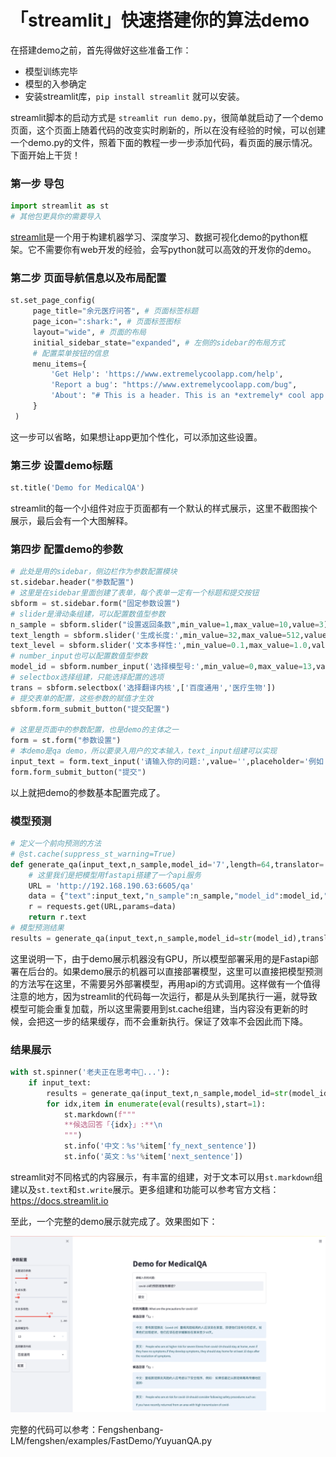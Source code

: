 # 「streamlit」快速搭建你的算法demo
在搭建demo之前，首先得做好这些准备工作：
- 模型训练完毕
- 模型的入参确定
- 安装streamlit库，`pip install streamlit` 就可以安装。

streamlit脚本的启动方式是 `streamlit run demo.py`，很简单就启动了一个demo页面，这个页面上随着代码的改变实时刷新的，所以在没有经验的时候，可以创建一个demo.py的文件，照着下面的教程一步一步添加代码，看页面的展示情况。下面开始上干货！

### 第一步 导包
```python 
import streamlit as st
# 其他包更具你的需要导入
```
[streamlit](https://streamlit.io)是一个用于构建机器学习、深度学习、数据可视化demo的python框架。它不需要你有web开发的经验，会写python就可以高效的开发你的demo。

### 第二步 页面导航信息以及布局配置

```python 
st.set_page_config(
     page_title="余元医疗问答", # 页面标签标题
     page_icon=":shark:", # 页面标签图标
     layout="wide", # 页面的布局
     initial_sidebar_state="expanded", # 左侧的sidebar的布局方式
     # 配置菜单按钮的信息
     menu_items={
         'Get Help': 'https://www.extremelycoolapp.com/help',
         'Report a bug': "https://www.extremelycoolapp.com/bug",
         'About': "# This is a header. This is an *extremely* cool app!"
     }
 )
```
这一步可以省略，如果想让app更加个性化，可以添加这些设置。

### 第三步 设置demo标题
```python 
st.title('Demo for MedicalQA') 
```
streamlit的每一个小组件对应于页面都有一个默认的样式展示，这里不截图挨个展示，最后会有一个大图解释。

### 第四步 配置demo的参数

```python 
# 此处是用的sidebar，侧边栏作为参数配置模块
st.sidebar.header("参数配置")
# 这里是在sidebar里面创建了表单，每个表单一定有一个标题和提交按钮
sbform = st.sidebar.form("固定参数设置")
# slider是滑动条组建，可以配置数值型参数
n_sample = sbform.slider("设置返回条数",min_value=1,max_value=10,value=3)
text_length = sbform.slider('生成长度:',min_value=32,max_value=512,value=64,step=32)
text_level = sbform.slider('文本多样性:',min_value=0.1,max_value=1.0,value=0.9,step=0.1)
# number_input也可以配置数值型参数
model_id = sbform.number_input('选择模型号:',min_value=0,max_value=13,value=13,step=1)
# selectbox选择组建，只能选择配置的选项
trans = sbform.selectbox('选择翻译内核',['百度通用','医疗生物'])
# 提交表单的配置，这些参数的赋值才生效
sbform.form_submit_button("提交配置")

# 这里是页面中的参数配置，也是demo的主体之一
form = st.form("参数设置")
# 本demo是qa demo，所以要录入用户的文本输入，text_input组建可以实现
input_text = form.text_input('请输入你的问题:',value='',placeholder='例如：糖尿病的症状有哪些？')
form.form_submit_button("提交")
```
以上就把demo的参数基本配置完成了。

### 模型预测
```python 
# 定义一个前向预测的方法
# @st.cache(suppress_st_warning=True)
def generate_qa(input_text,n_sample,model_id='7',length=64,translator='baidu',level=0.7):
    # 这里我们是把模型用fastapi搭建了一个api服务
    URL = 'http://192.168.190.63:6605/qa'
    data = {"text":input_text,"n_sample":n_sample,"model_id":model_id,"length":length,'translator':translator,'level':level}
    r = requests.get(URL,params=data)
    return r.text
# 模型预测结果
results = generate_qa(input_text,n_sample,model_id=str(model_id),translator=translator,length=text_length,level=text_level)
```
这里说明一下，由于demo展示机器没有GPU，所以模型部署采用的是Fastapi部署在后台的。如果demo展示的机器可以直接部署模型，这里可以直接把模型预测的方法写在这里，不需要另外部署模型，再用api的方式调用。这样做有一个值得注意的地方，因为streamlit的代码每一次运行，都是从头到尾执行一遍，就导致模型可能会重复加载，所以这里需要用到st.cache组建，当内容没有更新的时候，会把这一步的结果缓存，而不会重新执行。保证了效率不会因此而下降。

### 结果展示
```python 
with st.spinner('老夫正在思考中🤔...'):
    if input_text:
        results = generate_qa(input_text,n_sample,model_id=str(model_id),translator=translator,length=text_length,level=text_level)
        for idx,item in enumerate(eval(results),start=1):
            st.markdown(f"""
            **候选回答「{idx}」:**\n
            """)
            st.info('中文：%s'%item['fy_next_sentence'])
            st.info('英文：%s'%item['next_sentence'])
```
streamlit对不同格式的内容展示，有丰富的组建，对于文本可以用`st.markdown`组建以及`st.text`和`st.write`展示。更多组建和功能可以参考官方文档：https://docs.streamlit.io

至此，一个完整的demo展示就完成了。效果图如下：

![](./image/demo.png)

完整的代码可以参考：Fengshenbang-LM/fengshen/examples/FastDemo/YuyuanQA.py
